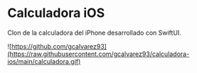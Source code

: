 # Calculadora iOS

Clon de la calculadora del iPhone desarrollado con SwiftUI.

![https://github.com/gcalvarez93](https://raw.githubusercontent.com/gcalvarez93/calculadora-ios/main/calculadora.gif)
